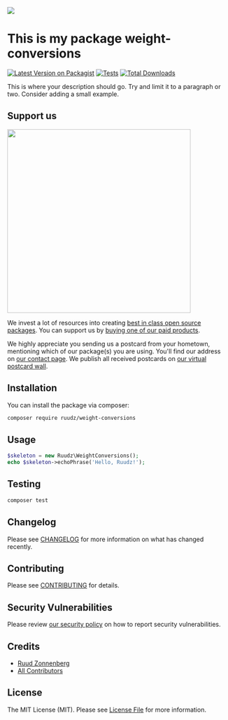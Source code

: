 
[<img src="https://github-ads.s3.eu-central-1.amazonaws.com/support-ukraine.svg?t=1" />](https://supportukrainenow.org)

# This is my package weight-conversions

[![Latest Version on Packagist](https://img.shields.io/packagist/v/ruudz/weight-conversions.svg?style=flat-square)](https://packagist.org/packages/ruudz/weight-conversions)
[![Tests](https://github.com/ruudz/weight-conversions/actions/workflows/run-tests.yml/badge.svg?branch=main)](https://github.com/ruudz/weight-conversions/actions/workflows/run-tests.yml)
[![Total Downloads](https://img.shields.io/packagist/dt/ruudz/weight-conversions.svg?style=flat-square)](https://packagist.org/packages/ruudz/weight-conversions)

This is where your description should go. Try and limit it to a paragraph or two. Consider adding a small example.

## Support us

[<img src="https://github-ads.s3.eu-central-1.amazonaws.com/weight-conversions.jpg?t=1" width="419px" />](https://spatie.be/github-ad-click/weight-conversions)

We invest a lot of resources into creating [best in class open source packages](https://spatie.be/open-source). You can support us by [buying one of our paid products](https://spatie.be/open-source/support-us).

We highly appreciate you sending us a postcard from your hometown, mentioning which of our package(s) you are using. You'll find our address on [our contact page](https://spatie.be/about-us). We publish all received postcards on [our virtual postcard wall](https://spatie.be/open-source/postcards).

## Installation

You can install the package via composer:

```bash
composer require ruudz/weight-conversions
```

## Usage

```php
$skeleton = new Ruudz\WeightConversions();
echo $skeleton->echoPhrase('Hello, Ruudz!');
```

## Testing

```bash
composer test
```

## Changelog

Please see [CHANGELOG](CHANGELOG.md) for more information on what has changed recently.

## Contributing

Please see [CONTRIBUTING](https://github.com/spatie/.github/blob/main/CONTRIBUTING.md) for details.

## Security Vulnerabilities

Please review [our security policy](../../security/policy) on how to report security vulnerabilities.

## Credits

- [Ruud Zonnenberg](https://github.com/ruudz)
- [All Contributors](../../contributors)

## License

The MIT License (MIT). Please see [License File](LICENSE.md) for more information.
